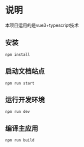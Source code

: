 # 说明
本项目运用的是vue3+typescript技术

## 安装
```
npm install
```

## 启动文档站点
```
npm run start
```

## 运行开发环境
```
npm run dev
```

## 编译主应用
```
npm run build
```